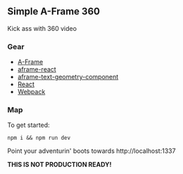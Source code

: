 ## Simple A-Frame 360

Kick ass with 360 video

### Gear

* [A-Frame](https://aframe.io)
* [aframe-react](https://github.com/ngokevin/aframe-react)
* [aframe-text-geometry-component](https://www.npmjs.com/package/aframe-text-geometry-component)
* [React](https://facebook.github.io/react/)
* [Webpack](https://webpack.github.io/)

### Map

To get started:

`npm i && npm run dev`

Point your adventurin' boots towards http://localhost:1337

**THIS IS NOT PRODUCTION READY!**
